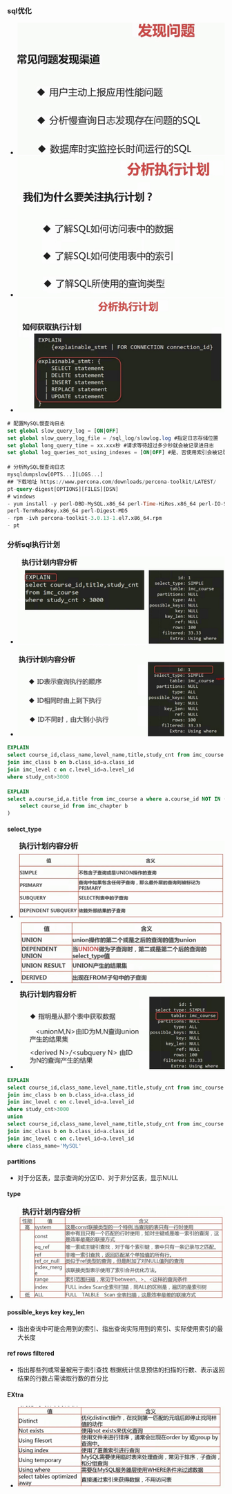 ### sql优化
- ![sql](https://github.com/mini-docker/mini-sql/blob/sql_optimize/img/optimize/1.png)
- ![sql](https://github.com/mini-docker/mini-sql/blob/sql_optimize/img/optimize/2.png)
- ![sql](https://github.com/mini-docker/mini-sql/blob/sql_optimize/img/optimize/3.png)
```sql
# 配置MySQL慢查询日志
set global slow_query_log = [ON|OFF]
set global slow_query_log_file = /sql_log/slowlog.log #指定日志存储位置
set global long_query_time = xx.xxx秒 #请求等待超过多少秒就会被记录进日志
set global log_queries_not_using_indexes = [ON|OFF] #是、否使用索引会被记录进日志

# 分析MySQL慢查询日志
mysqldumpslow[OPTS...][LOGS...]
## 下载地址 https://www.percona.com/downloads/percona-toolkit/LATEST/
pt-query-digest[OPTIONS][FILES][DSN] 
# windows
- yum install -y perl-DBD-MySQL.x86_64 perl-Time-HiRes.x86_64 perl-IO-Socket-SSL.noarch 
perl-TermReadKey.x86_64 perl-Digest-MD5
- rpm -ivh percona-toolkit-3.0.13-1.el7.x86_64.rpm
- pt
```
### 分析sql执行计划
- ![sql](https://github.com/mini-docker/mini-sql/blob/sql_optimize/img/optimize/4.png)
- ![sql](https://github.com/mini-docker/mini-sql/blob/sql_optimize/img/optimize/5.png)

```sql
EXPLAIN
select course_id,class_name,level_name,title,study_cnt from imc_course a
join imc_class b on b.class_id=a.class_id
join imc_level c on c.level_id=a.level_id
where study_cnt>3000

EXPLAIN
select a.course_id,a.title from imc_course a where a.course_id NOT IN (
    select course_id from imc_chapter b
)

```
#### select_type
- ![sql](https://github.com/mini-docker/mini-sql/blob/sql_optimize/img/optimize/6.png)
- ![sql](https://github.com/mini-docker/mini-sql/blob/sql_optimize/img/optimize/7.png)
- ![sql](https://github.com/mini-docker/mini-sql/blob/sql_optimize/img/optimize/8.png)

```sql
EXPLAIN
select course_id,class_name,level_name,title,study_cnt from imc_course a
join imc_class b on b.class_id=a.class_id
join imc_level c on c.level_id=a.level_id
where study_cnt>3000
union
select course_id,class_name,level_name,title,study_cnt from imc_course a
join imc_class b on b.class_id=a.class_id
join imc_level c on c.level_id=a.level_id
where class_name='MySQL'
```
#### partitions
- 对于分区表，显示查询的分区ID、对于非分区表，显示NULL
#### type
- ![sql](https://github.com/mini-docker/mini-sql/blob/sql_optimize/img/optimize/9.png)
#### possible_keys key key_len
- 指出查询中可能会用到的索引、指出查询实际用到的索引、实际使用索引的最大长度
#### ref rows filtered
- 指出那些列或常量被用于索引查找 根据统计信息预估的扫描的行数、表示返回结果的行数占需读取行数的百分比
#### EXtra
- ![sql](https://github.com/mini-docker/mini-sql/blob/sql_optimize/img/optimize/10.png)
